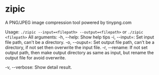 # zipic
A PNG/JPEG image compression tool powered by tinypng.com

Usage:
`./zipic --input=<filepath> --output=<filepath>`
or
`./zipic <filepath>`
All arguments:
-h, --help: Show help tips
-i, --input=<path>: Set input file path, can't be a directory.
-o, --ouput=<path>: Set output file path, can't be a directory, if not set then overwrite the input file.
-r, --rename: If not set output path, then make output directory as same as input, but rename the output file for avoid overwrite.
            
-v, --verbose: Show detail result.
